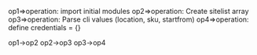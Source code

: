 op1=>operation: import initial modules
op2=>operation: Create sitelist array
op3=>operation: Parse cli values (location, sku, startfrom)
op4=>operation: define credentials = {}

op1->op2
op2->op3
op3->op4

